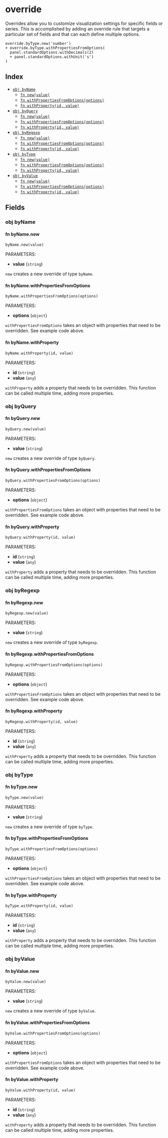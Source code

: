 # override

Overrides allow you to customize visualization settings for specific fields or
series. This is accomplished by adding an override rule that targets
a particular set of fields and that can each define multiple options.

```jsonnet
override.byType.new('number')
+ override.byType.withPropertiesFromOptions(
  panel.standardOptions.withDecimals(2)
  + panel.standardOptions.withUnit('s')
)
```


## Index

* [`obj byName`](#obj-byname)
  * [`fn new(value)`](#fn-bynamenew)
  * [`fn withPropertiesFromOptions(options)`](#fn-bynamewithpropertiesfromoptions)
  * [`fn withProperty(id, value)`](#fn-bynamewithproperty)
* [`obj byQuery`](#obj-byquery)
  * [`fn new(value)`](#fn-byquerynew)
  * [`fn withPropertiesFromOptions(options)`](#fn-byquerywithpropertiesfromoptions)
  * [`fn withProperty(id, value)`](#fn-byquerywithproperty)
* [`obj byRegexp`](#obj-byregexp)
  * [`fn new(value)`](#fn-byregexpnew)
  * [`fn withPropertiesFromOptions(options)`](#fn-byregexpwithpropertiesfromoptions)
  * [`fn withProperty(id, value)`](#fn-byregexpwithproperty)
* [`obj byType`](#obj-bytype)
  * [`fn new(value)`](#fn-bytypenew)
  * [`fn withPropertiesFromOptions(options)`](#fn-bytypewithpropertiesfromoptions)
  * [`fn withProperty(id, value)`](#fn-bytypewithproperty)
* [`obj byValue`](#obj-byvalue)
  * [`fn new(value)`](#fn-byvaluenew)
  * [`fn withPropertiesFromOptions(options)`](#fn-byvaluewithpropertiesfromoptions)
  * [`fn withProperty(id, value)`](#fn-byvaluewithproperty)

## Fields

### obj byName


#### fn byName.new

```jsonnet
byName.new(value)
```

PARAMETERS:

* **value** (`string`)

`new` creates a new override of type `byName`.
#### fn byName.withPropertiesFromOptions

```jsonnet
byName.withPropertiesFromOptions(options)
```

PARAMETERS:

* **options** (`object`)

`withPropertiesFromOptions` takes an object with properties that need to be
overridden. See example code above.

#### fn byName.withProperty

```jsonnet
byName.withProperty(id, value)
```

PARAMETERS:

* **id** (`string`)
* **value** (`any`)

`withProperty` adds a property that needs to be overridden. This function can
be called multiple time, adding more properties.

### obj byQuery


#### fn byQuery.new

```jsonnet
byQuery.new(value)
```

PARAMETERS:

* **value** (`string`)

`new` creates a new override of type `byQuery`.
#### fn byQuery.withPropertiesFromOptions

```jsonnet
byQuery.withPropertiesFromOptions(options)
```

PARAMETERS:

* **options** (`object`)

`withPropertiesFromOptions` takes an object with properties that need to be
overridden. See example code above.

#### fn byQuery.withProperty

```jsonnet
byQuery.withProperty(id, value)
```

PARAMETERS:

* **id** (`string`)
* **value** (`any`)

`withProperty` adds a property that needs to be overridden. This function can
be called multiple time, adding more properties.

### obj byRegexp


#### fn byRegexp.new

```jsonnet
byRegexp.new(value)
```

PARAMETERS:

* **value** (`string`)

`new` creates a new override of type `byRegexp`.
#### fn byRegexp.withPropertiesFromOptions

```jsonnet
byRegexp.withPropertiesFromOptions(options)
```

PARAMETERS:

* **options** (`object`)

`withPropertiesFromOptions` takes an object with properties that need to be
overridden. See example code above.

#### fn byRegexp.withProperty

```jsonnet
byRegexp.withProperty(id, value)
```

PARAMETERS:

* **id** (`string`)
* **value** (`any`)

`withProperty` adds a property that needs to be overridden. This function can
be called multiple time, adding more properties.

### obj byType


#### fn byType.new

```jsonnet
byType.new(value)
```

PARAMETERS:

* **value** (`string`)

`new` creates a new override of type `byType`.
#### fn byType.withPropertiesFromOptions

```jsonnet
byType.withPropertiesFromOptions(options)
```

PARAMETERS:

* **options** (`object`)

`withPropertiesFromOptions` takes an object with properties that need to be
overridden. See example code above.

#### fn byType.withProperty

```jsonnet
byType.withProperty(id, value)
```

PARAMETERS:

* **id** (`string`)
* **value** (`any`)

`withProperty` adds a property that needs to be overridden. This function can
be called multiple time, adding more properties.

### obj byValue


#### fn byValue.new

```jsonnet
byValue.new(value)
```

PARAMETERS:

* **value** (`string`)

`new` creates a new override of type `byValue`.
#### fn byValue.withPropertiesFromOptions

```jsonnet
byValue.withPropertiesFromOptions(options)
```

PARAMETERS:

* **options** (`object`)

`withPropertiesFromOptions` takes an object with properties that need to be
overridden. See example code above.

#### fn byValue.withProperty

```jsonnet
byValue.withProperty(id, value)
```

PARAMETERS:

* **id** (`string`)
* **value** (`any`)

`withProperty` adds a property that needs to be overridden. This function can
be called multiple time, adding more properties.

